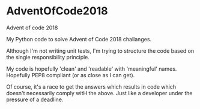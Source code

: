 # AdventOfCode2018
Advent of code 2018

My Python code to solve Advent of Code 2018 challanges.  

Although I'm not writing unit tests, I'm trying to structure the code based on the single responsibility principle.  

My code is hopefully 'clean' and 'readable' with 'meaningful' names.  Hopefully PEP8 compliant (or as close as I can get).  

Of course, it's a race to get the answers which results in code which doesn't necessarily comply witH the above.  Just like a developer under the pressure of a deadline.
